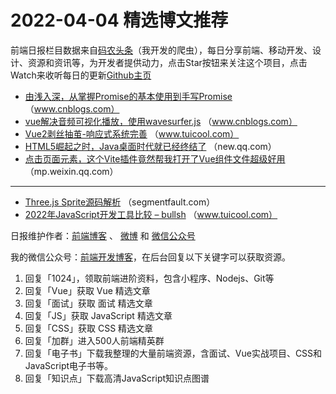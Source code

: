 # 2022-04-04 精选博文推荐

前端日报栏目数据来自[码农头条](http://hao.caibaojian.com.cn/)（我开发的爬虫），每日分享前端、移动开发、设计、资源和资讯等，为开发者提供动力，点击Star按钮来关注这个项目，点击Watch来收听每日的更新[Github主页](https://github.com/kujian/frontendDaily)
* [由浅入深，从掌握Promise的基本使用到手写Promise](https://www.cnblogs.com/MomentYY/p/16096666.html) （www.cnblogs.com）
* [vue解决音频可视化播放，使用wavesurfer.js](https://www.cnblogs.com/RoaslLiao/p/14570656.html) （www.cnblogs.com）
* [Vue2剥丝抽茧-响应式系统完善](http://www.tuicool.com/articles/hit/VNR7naN) （www.tuicool.com）
* [HTML5崛起之时，Java桌面时代就已经终结了](https://new.qq.com/omn/20220403/20220403A02O4C00.html) （new.qq.com）
* [点击页面元素，这个Vite插件竟然帮我打开了Vue组件文件超级好用](https://mp.weixin.qq.com/s/H_vEHu7OostJLHaiOnu0fA) （mp.weixin.qq.com）

***
* [Three.js Sprite源码解析](https://segmentfault.com/a/1190000041644858) （segmentfault.com）
* [2022年JavaScript开发工具比较 &#8211; bullsh](http://www.tuicool.com/articles/hit/3uQRvqA) （www.tuicool.com）

日报维护作者：[前端博客](http://caibaojian.com.cn/) 、 [微博](http://weibo.com/kujian) 和 [微信公众号](https://open.weixin.qq.com/qr/code?username=caibaojian_com)

我的微信公众号：[前端开发博客](https://open.weixin.qq.com/qr/code?username=caibaojian_com)，在后台回复以下关键字可以获取资源。

1. 回复「1024」，领取前端进阶资料，包含小程序、Nodejs、Git等
2. 回复「Vue」获取 Vue 精选文章
3. 回复「面试」获取 面试 精选文章
4. 回复「JS」获取 JavaScript 精选文章
5. 回复「CSS」获取 CSS 精选文章
6. 回复「加群」进入500人前端精英群
7. 回复「电子书」下载我整理的大量前端资源，含面试、Vue实战项目、CSS和JavaScript电子书等。
8. 回复「知识点」下载高清JavaScript知识点图谱